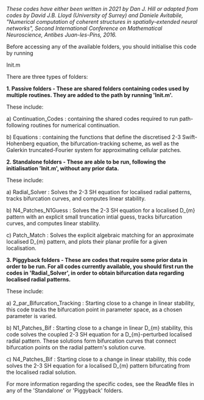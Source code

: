 *These codes have either been written in 2021 by Dan J. Hill or adapted from codes by David J.B. Lloyd (University of Surrey) and Daniele Avitabile, "Numerical computation of coherent structures in spatially-extended neural networks", Second International Conference on Mathematical Neuroscience, Antibes Juan-les-Pins, 2016.*

Before accessing any of the available folders, you should initialise this code by running

Init.m

There are three types of folders:

**1. Passive folders - These are shared folders containing codes used by multiple routines. They are added to the path by running 'Init.m'.**

These include:

a) Continuation_Codes : containing the shared codes required to run path-following routines for numerical continuation.

b) Equations : containing the functions that define the discretised 2-3 Swift-Hohenberg equation, the bifurcation-tracking scheme, as well as the Galerkin truncated-Fourier system for approximating cellular patches.

**2. Standalone folders - These are able to be run, following the initialisation 'Init.m', without any prior data.**
			
These include:

a) Radial_Solver : Solves the 2-3 SH equation for localised radial patterns, tracks bifurcation curves, and computes linear stability.

b) N4_Patches_N1Guess : Solves the 2-3 SH equation for a localised D_{m} pattern with an explicit small truncation intial guess, tracks bifurcation curves, and computes linear stability.

c) Patch_Match : Solves the explicit algebraic matching for an approximate localised D_{m} pattern, and plots their planar profile for a given localisation.

**3. Piggyback folders - These are codes that require some prior data in order to be run. For all codes currently available, you should first run the codes in 'Radial_Solver', in order to obtain bifurcation data regarding localised radial patterns.**

These include:

a) 2_par_Bifurcation_Tracking : Starting close to a change in linear stability, this code tracks the bifurcation point in parameter space, as a chosen parameter is varied.

b) N1_Patches_Bif : Starting close to a change in linear D_{m} stability, this code solves the coupled 2-3 SH equation for a D_{m}-perturbed localised radial pattern. These solutions form bifurcation curves that connect bifurcation points on the radial pattern's solution curve.

c) N4_Patches_Bif : Starting close to a change in linear stability, this code solves the 2-3 SH equation for a localised D_{m} pattern bifurcating from the localised radial solution.

For more information regarding the specific codes, see the ReadMe files in any of the 'Standalone' or 'Piggyback' folders.

